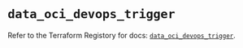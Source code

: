 # `data_oci_devops_trigger`

Refer to the Terraform Registory for docs: [`data_oci_devops_trigger`](https://registry.terraform.io/providers/oracle/oci/6.18.0/docs/data-sources/devops_trigger).

